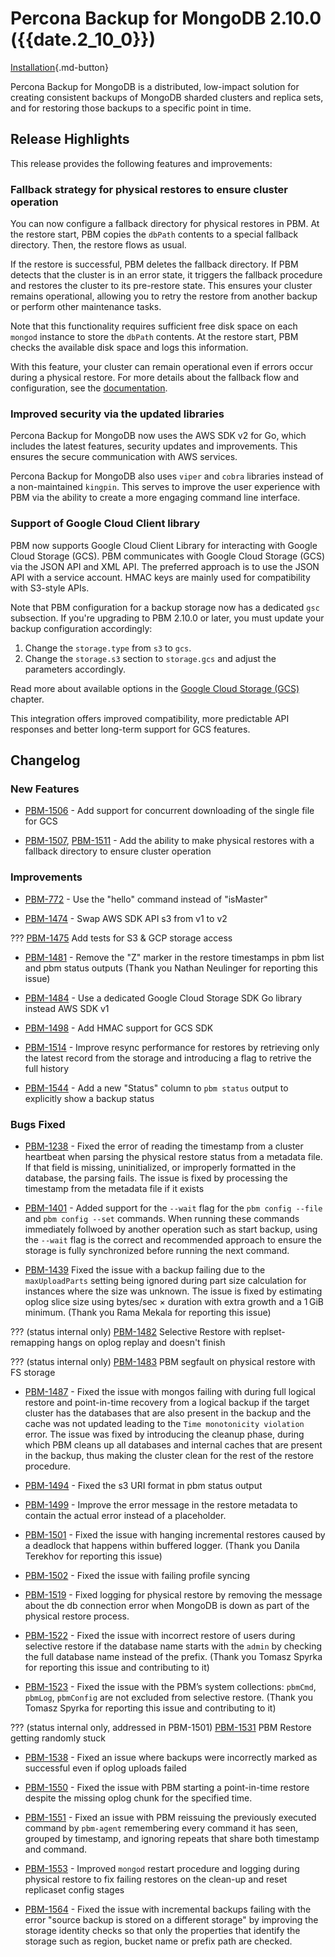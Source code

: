 # Percona Backup for MongoDB 2.10.0 ({{date.2_10_0}})

[Installation](../installation.md){.md-button}


Percona Backup for MongoDB is a distributed, low-impact solution for creating consistent backups of MongoDB sharded clusters and replica sets, and for restoring those backups to a specific point in time.

## Release Highlights

This release provides the following features and improvements:

### Fallback strategy for physical restores to ensure cluster operation

You can now configure a fallback directory for physical restores in PBM. At the restore start, PBM copies the `dbPath` contents to a special fallback directory. Then, the restore flows as usual. 

If the restore is successful, PBM deletes the fallback directory. If PBM detects that the cluster is in an error state, it triggers the fallback procedure and restores the cluster to its pre-restore state. This ensures your cluster remains operational, allowing you to retry the restore from another backup or perform other maintenance tasks.

Note that this functionality requires sufficient free disk space on each `mongod` instance to store the `dbPath` contents. At the restore start, PBM checks the available disk space and logs this information.

With this feature, your cluster can remain operational even if errors occur during a physical restore. For more details about the fallback flow and configuration, see the [documentation](../features/physical.md/#physical-restores-with-a-fallback-directory).

### Improved security via the updated libraries

Percona Backup for MongoDB now uses the AWS SDK v2 for Go, which includes the latest features, security updates and improvements. This ensures the secure communication with AWS services.

Percona Backup for MongoDB also uses `viper` and `cobra` libraries instead of a non-maintained `kingpin`. This serves to improve the user experience with PBM via the ability to create a more engaging command line interface.  

### Support of Google Cloud Client library

PBM now supports Google Cloud Client Library for interacting with Google Cloud Storage (GCS). PBM  communicates with Google Cloud Storage (GCS) via the JSON API and XML API. The preferred approach is to use the JSON API with a service account. HMAC keys are mainly used for compatibility with S3-style APIs. 

Note that PBM configuration for a backup storage now has a dedicated `gsc` subsection. If you're upgrading to PBM 2.10.0 or later, you must update your backup configuration accordingly:

1. Change the `storage.type` from `s3` to `gcs`.
2. Change the `storage.s3` section to `storage.gcs` and adjust the parameters accordingly.

Read more about available options in the [Google Cloud Storage (GCS)](../details/gcs.md) chapter.

This integration offers improved compatibility, more predictable API responses and better long-term support for GCS features.


## Changelog

### New Features

* [PBM-1506](https://perconadev.atlassian.net/browse/PBM-1506) - Add support for concurrent downloading of the single file for GCS

* [PBM-1507](https://perconadev.atlassian.net/browse/PBM-1507), [PBM-1511](https://perconadev.atlassian.net/browse/PBM-1511) - Add the ability to make physical restores with a fallback directory to ensure cluster operation 

### Improvements

* [PBM-772](https://perconadev.atlassian.net/browse/PBM-772) - Use the "hello" command instead of "isMaster"

* [PBM-1474](https://perconadev.atlassian.net/browse/PBM-1474) - Swap AWS SDK API s3 from v1 to v2 

??? [PBM-1475](https://perconadev.atlassian.net/browse/PBM-1475) Add tests for S3 & GCP storage access

* [PBM-1481](https://perconadev.atlassian.net/browse/PBM-1481) - Remove the "Z" marker in the restore timestamps in pbm list and pbm status outputs (Thank you Nathan Neulinger for reporting this issue)

* [PBM-1484](https://perconadev.atlassian.net/browse/PBM-1484) - Use a dedicated Google Cloud Storage SDK Go library instead AWS SDK v1

* [PBM-1498](https://perconadev.atlassian.net/browse/PBM-1498) - Add HMAC support for GCS SDK

* [PBM-1514](https://perconadev.atlassian.net/browse/PBM-1514) - Improve resync performance for restores by retrieving only the latest record from the storage and introducing a flag to retrive the full history

* [PBM-1544](https://perconadev.atlassian.net/browse/PBM-1544) - Add a new "Status" column  to `pbm status` output to explicitly show a backup status

### Bugs Fixed

* [PBM-1238](https://perconadev.atlassian.net/browse/PBM-1238) - Fixed the error of reading the timestamp from a cluster heartbeat when parsing the physical restore status from a metadata file. If that field is missing, uninitialized, or improperly formatted in the database, the parsing fails. The issue is fixed by processing the timestamp from the metadata file if it exists

* [PBM-1401](https://perconadev.atlassian.net/browse/PBM-1401) - Added support for the `--wait` flag for the `pbm config --file` and `pbm config --set` commands. When running these commands immediately follwoed by another operation such as start backup, using the `--wait` flag is the correct and recommended approach to ensure the storage is fully synchronized before running the next command.

* [PBM-1439](https://perconadev.atlassian.net/browse/PBM-1439) Fixed the issue with a backup failing due to the `maxUploadParts` setting being ignored during part size calculation for instances where the size was unknown. The issue is fixed by estimating oplog slice size using bytes/sec × duration with extra growth and a 1 GiB minimum. (Thank you Rama Mekala for reporting this issue)

??? (status internal only) [PBM-1482](https://perconadev.atlassian.net/browse/PBM-1482) Selective Restore with replset-remapping hangs on oplog replay and doesn't finish

??? (status internal only) [PBM-1483](https://perconadev.atlassian.net/browse/PBM-1483) PBM segfault on physical restore with FS storage 

* [PBM-1487](https://perconadev.atlassian.net/browse/PBM-1487) - Fixed the issue with mongos failing with during full logical restore and point-in-time recovery from a logical backup if the target cluster has the databases that are also present in the backup and the cache was not updated leading to the `Time monotonicity violation` error. The issue was fixed by introducing the cleanup phase, during which PBM cleans up all databases and internal caches that are present in the backup, thus making the cluster clean for the rest of the restore procedure.

* [PBM-1494](https://perconadev.atlassian.net/browse/PBM-1494) - Fixed the s3 URI format in pbm status output

* [PBM-1499](https://perconadev.atlassian.net/browse/PBM-1499) - Improve the error message in the restore metadata to contain the actual error instead of a placeholder.

* [PBM-1501](https://perconadev.atlassian.net/browse/PBM-1501) - Fixed the issue with hanging incremental restores caused by a deadlock that happens within buffered logger. (Thank you Danila Terekhov for reporting this issue)

* [PBM-1502](https://perconadev.atlassian.net/browse/PBM-1502) - Fixed the issue with failing profile syncing 

* [PBM-1519](https://perconadev.atlassian.net/browse/PBM-1519) - Fixed logging for physical restore by removing the message about the db connection error when MongoDB is down as part of the physical restore process. 

* [PBM-1522](https://perconadev.atlassian.net/browse/PBM-1522) - Fixed the issue with incorrect restore of users during selective restore if the database name starts with the `admin` by checking the full database name instead of the prefix. (Thank you Tomasz Spyrka for reporting this issue and contributing to it)

* [PBM-1523](https://perconadev.atlassian.net/browse/PBM-1523) - Fixed the issue with the PBM’s system collections: `pbmCmd`, `pbmLog`, `pbmConfig` are not excluded from selective restore. (Thank you Tomasz Spyrka for reporting this issue and contributing to it)

??? (status internal only, addressed in PBM-1501) [PBM-1531](https://perconadev.atlassian.net/browse/PBM-1531) PBM Restore getting randomly stuck

* [PBM-1538](https://perconadev.atlassian.net/browse/PBM-1538) - Fixed an issue where backups were incorrectly marked as successful even if oplog uploads failed

* [PBM-1550](https://perconadev.atlassian.net/browse/PBM-1550) - Fixed the issue with PBM starting a point-in-time restore despite the missing oplog chunk for the specified time.

* [PBM-1551](https://perconadev.atlassian.net/browse/PBM-1551) - Fixed an issue with PBM reissuing the previously executed command by `pbm-agent` remembering every command it has seen, grouped by timestamp, and ignoring repeats that share both timestamp and command.

* [PBM-1553](https://perconadev.atlassian.net/browse/PBM-1553) - Improved `mongod` restart procedure and logging during physical restore to fix failing restores on the clean-up and reset replicaset config stages

* [PBM-1564](https://perconadev.atlassian.net/browse/PBM-1564) - Fixed the issue with  incremental backups failing with the error "source backup is stored on a different storage" by improving the storage identity checks so that only the properties that identify the storage such as region,  bucket name or prefix path are checked.



